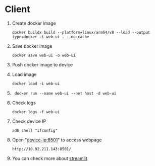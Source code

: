# Client

1. Create docker image
    ```
    docker buildx build --platform=linux/arm64/v8 --load --output type=docker -t web-ui . --no-cache
    ```
2. Save docker image
   ```
   docker save web-ui -o web-ui
   ```
3. Push docker image to device
4. Load image
    ```
    docker load -i web-ui
    ```
5. ```
    docker run --name web-ui --net host -d web-ui
   ```
6. Check logs
   ```
   docker logs -f web-ui
    ```
7. Check device IP
    ```
    adb shell "ifconfig"
    ```
8.  Open "<device-ip:8501>" to access webpage
    ```
    http://10.92.211.143:8501/
    ```

9. You can check more about [streamlit](https://streamlit.io/)
